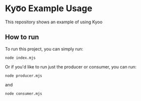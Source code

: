 # Kyo͞o Example Usage

This repository shows an example of using Kyoo

## How to run

To run this project, you can simply run:

```shell
node index.mjs
```

Or if you'd like to run just the producer or consumer, you can run:

```shell
node producer.mjs
```

and

```shell
node consumer.mjs
```
